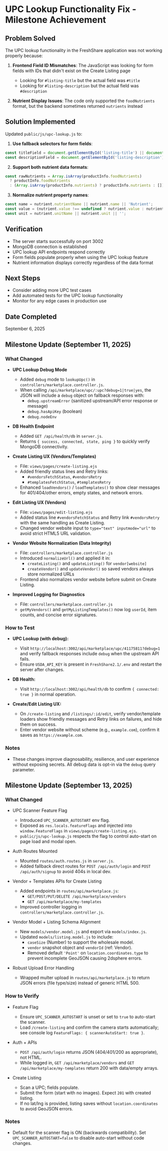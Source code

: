 # UPC Lookup Functionality Fix - Milestone Achievement

## Problem Solved

The UPC lookup functionality in the FreshShare application was not working properly because:

1. **Frontend Field ID Mismatches**: The JavaScript was looking for form fields with IDs that didn't exist on the Create Listing page
   - Looking for `#listing-title` but the actual field was `#title`
   - Looking for `#listing-description` but the actual field was `#description`

2. **Nutrient Display Issues**: The code only supported the `foodNutrients` format, but the backend sometimes returned `nutrients` instead


## Solution Implemented

Updated `public/js/upc-lookup.js` to:

1. **Use fallback selectors for form fields**:

  ```javascript
  const titleField = document.getElementById('listing-title') || document.getElementById('title') || document.getElementById('name');
  const descriptionField = document.getElementById('listing-description') || document.getElementById('description');
  ```

2. **Support both nutrient data formats**:

  ```javascript
  const rawNutrients = Array.isArray(productInfo.foodNutrients)
    ? productInfo.foodNutrients
    : (Array.isArray(productInfo.nutrients) ? productInfo.nutrients : []);
  ```

3. **Normalize nutrient property names**:

  ```javascript
  const name = nutrient.nutrientName || nutrient.name || 'Nutrient';
  const value = (nutrient.value !== undefined ? nutrient.value : nutrient.amount) ?? '';
  const unit = nutrient.unitName || nutrient.unit || '';
  ```


## Verification

- The server starts successfully on port 3002
- MongoDB connection is established
- UPC lookup API endpoints respond correctly
- Form fields populate properly when using the UPC lookup feature
- Nutrient information displays correctly regardless of the data format

## Next Steps

- Consider adding more UPC test cases
- Add automated tests for the UPC lookup functionality
- Monitor for any edge cases in production use

## Date Completed

September 6, 2025

## Milestone Update (September 11, 2025)

### What Changed

- **UPC Lookup Debug Mode**
  - Added `debug` mode to `lookupUpc()` in `controllers/marketplace.controller.js`.
  - When calling `/api/marketplace/upc/:upc?debug=1|true|yes`, the JSON will include a `debug` object on fallback responses with:
    - `debug.upstreamError` (sanitized upstream/API error response or message)
    - `debug.hasApiKey` (boolean)
    - `debug.nodeEnv`

- **DB Health Endpoint**
  - Added `GET /api/health/db` in `server.js`.
  - Returns `{ success, connected, state, ping }` to quickly verify MongoDB connectivity.

- **Create Listing UX (Vendors/Templates)**
  - File: `views/pages/create-listing.ejs`
  - Added friendly status lines and Retry links:
    - `#vendorsFetchStatus`, `#vendorsRetry`
    - `#templatesFetchStatus`, `#templatesRetry`
  - Enhanced `loadVendors()` / `loadTemplates()` to show clear messages for 401/404/other errors, empty states, and network errors.

- **Edit Listing UX (Vendors)**
  - File: `views/pages/edit-listing.ejs`
  - Added status line `#vendorsFetchStatus` and Retry link `#vendorsRetry` with the same handling as Create Listing.
  - Changed vendor website input to `type="text" inputmode="url"` to avoid strict HTML5 URL validation.

- **Vendor Website Normalization (Data Integrity)**
  - File: `controllers/marketplace.controller.js`
  - Introduced `normalizeUrl()` and applied it in:
    - `createListing()` and `updateListing()` for `vendor[website]`
    - `createVendor()` and `updateVendor()` so saved vendors always store normalized URLs
  - Frontend also normalizes vendor website before submit on Create Listing.

- **Improved Logging for Diagnostics**
  - File: `controllers/marketplace.controller.js`
  - `getMyVendors()` and `getMyListingTemplates()` now log `userId`, item counts, and concise error signatures.

### How to Test

- **UPC Lookup (with debug):**
  - Visit `http://localhost:3002/api/marketplace/upc/41175811?debug=1` and verify fallback responses include `debug` when the upstream API fails.
  - Ensure `USDA_API_KEY` is present in `FreshShare2.1/.env` and restart the server after changes.

- **DB Health:**
  - Visit `http://localhost:3002/api/health/db` to confirm `{ connected: true }` in normal operation.

- **Create/Edit Listing UX:**
  - On `/create-listing` and `/listings/:id/edit`, verify vendor/template loaders show friendly messages and Retry links on failures, and hide them on success.
  - Enter vendor website without scheme (e.g., `example.com`), confirm it saves as `https://example.com`.

### Notes

- These changes improve diagnosability, resilience, and user experience without exposing secrets. All debug data is opt-in via the `debug` query parameter.

## Milestone Update (September 13, 2025)

### What Changed

- UPC Scanner Feature Flag
  - Introduced `UPC_SCANNER_AUTOSTART` env flag.
  - Exposed as `res.locals.featureFlags` and injected into `window.FeatureFlags` in `views/pages/create-listing.ejs`.
  - `public/js/upc-lookup.js` respects the flag to control auto-start on page load and modal open.

- Auth Routes Mounted
  - Mounted `routes/auth.routes.js` in `server.js`.
  - Added fallback direct routes for `POST /api/auth/login` and `POST /api/auth/signup` to avoid 404s in local dev.

- Vendor + Templates APIs for Create Listing
  - Added endpoints in `routes/api/marketplace.js`:
    - `GET/POST/PUT/DELETE /api/marketplace/vendors`
    - `GET /api/marketplace/my-templates`
  - Improved controller logging in `controllers/marketplace.controller.js`.

- Vendor Model + Listing Schema Alignment
  - New `models/vendor.model.js` and export via `models/index.js`.
  - Updated `models/listing.model.js` to include:
    - `caseSize` (Number) to support the wholesale model.
    - `vendor` snapshot object and `vendorId` (ref: Vendor).
    - Removed default `'Point'` on `location.coordinates.type` to prevent incomplete GeoJSON causing 2dsphere errors.

- Robust Upload Error Handling
  - Wrapped multer upload in `routes/api/marketplace.js` to return JSON errors (file type/size) instead of generic HTML 500.

### How to Verify

- Feature Flag
  - Ensure `UPC_SCANNER_AUTOSTART` is unset or set to `true` to auto-start the scanner.
  - Load `/create-listing` and confirm the camera starts automatically; see console log `FeatureFlags: { scannerAutoStart: true }`.

- Auth + APIs
  - `POST /api/auth/login` returns JSON (404/401/200 as appropriate), not HTML.
  - While logged in, `GET /api/marketplace/vendors` and `GET /api/marketplace/my-templates` return 200 with data/empty arrays.

- Create Listing
  - Scan a UPC; fields populate.
  - Submit the form (start with no images). Expect `201` with created listing.
  - If no lat/lng is provided, listing saves without `location.coordinates` to avoid GeoJSON errors.

### Notes

- Default for the scanner flag is ON (backwards compatibility). Set `UPC_SCANNER_AUTOSTART=false` to disable auto-start without code changes.
